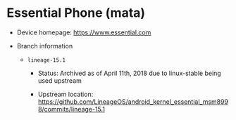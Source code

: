 # Essential Phone (mata)

* Device homepage: https://www.essential.com

* Branch information

  * `lineage-15.1`

    * Status: Archived as of April 11th, 2018 due to linux-stable being used upstream

    * Upstream location: https://github.com/LineageOS/android_kernel_essential_msm8998/commits/lineage-15.1
